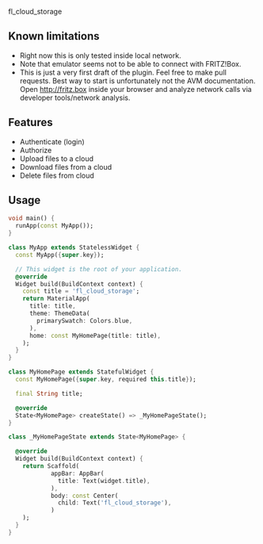 <!--
This README describes the package. If you publish this package to pub.dev,
this README's contents appear on the landing page for your package.

For information about how to write a good package README, see the guide for
[writing package pages](https://dart.dev/guides/libraries/writing-package-pages).

For general information about developing packages, see the Dart guide for
[creating packages](https://dart.dev/guides/libraries/create-library-packages)
and the Flutter guide for
[developing packages and plugins](https://flutter.dev/developing-packages).
-->

fl_cloud_storage

## Known limitations

* Right now this is only tested inside local network.
* Note that emulator seems not to be able to connect with FRITZ!Box.
* This is just a very first draft of the plugin. Feel free to make pull requests. Best way to start
  is unfortunately not the AVM documentation. Open http://fritz.box inside your browser and analyze
  network calls via developer tools/network analysis.

## Features

* Authenticate (login)
* Authorize
* Upload files to a cloud
* Download files from a cloud
* Delete files from cloud

## Usage

```dart
void main() {
  runApp(const MyApp());
}

class MyApp extends StatelessWidget {
  const MyApp({super.key});

  // This widget is the root of your application.
  @override
  Widget build(BuildContext context) {
    const title = 'fl_cloud_storage';
    return MaterialApp(
      title: title,
      theme: ThemeData(
        primarySwatch: Colors.blue,
      ),
      home: const MyHomePage(title: title),
    );
  }
}

class MyHomePage extends StatefulWidget {
  const MyHomePage({super.key, required this.title});

  final String title;

  @override
  State<MyHomePage> createState() => _MyHomePageState();
}

class _MyHomePageState extends State<MyHomePage> {

  @override
  Widget build(BuildContext context) {
    return Scaffold(
            appBar: AppBar(
              title: Text(widget.title),
            ),
            body: const Center(
              child: Text('fl_cloud_storage'),
            )
    );
  }
}
```
